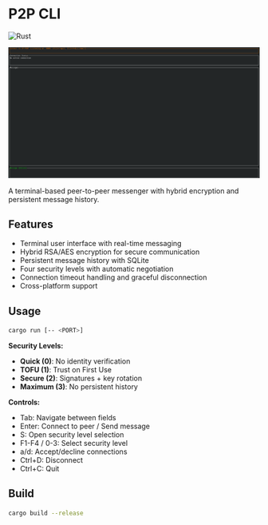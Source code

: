 # P2P CLI

![Rust](https://github.com/KyleDerZweite/p2p-cli/workflows/Rust/badge.svg)

![P2P TUI](public/p2p-tui.png)

A terminal-based peer-to-peer messenger with hybrid encryption and persistent message history.

## Features

- Terminal user interface with real-time messaging
- Hybrid RSA/AES encryption for secure communication
- Persistent message history with SQLite
- Four security levels with automatic negotiation
- Connection timeout handling and graceful disconnection
- Cross-platform support

## Usage

```bash
cargo run [-- <PORT>]
```

**Security Levels:**
- **Quick (0)**: No identity verification
- **TOFU (1)**: Trust on First Use
- **Secure (2)**: Signatures + key rotation
- **Maximum (3)**: No persistent history

**Controls:**
- Tab: Navigate between fields
- Enter: Connect to peer / Send message
- S: Open security level selection
- F1-F4 / 0-3: Select security level
- a/d: Accept/decline connections
- Ctrl+D: Disconnect
- Ctrl+C: Quit

## Build

```bash
cargo build --release
```
